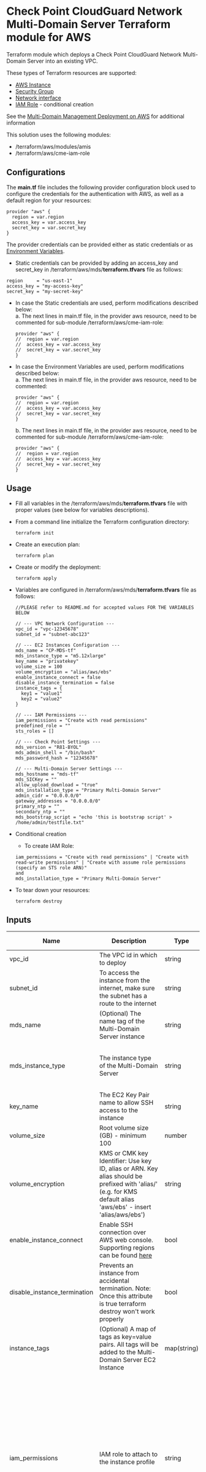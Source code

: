 # Check Point CloudGuard Network Multi-Domain Server Terraform module for AWS

Terraform module which deploys a Check Point CloudGuard Network Multi-Domain Server into an existing VPC.

These types of Terraform resources are supported:
* [AWS Instance](https://www.terraform.io/docs/providers/aws/r/instance.html)
* [Security Group](https://www.terraform.io/docs/providers/aws/r/security_group.html)
* [Network interface](https://www.terraform.io/docs/providers/aws/r/network_interface.html)
* [IAM Role](https://www.terraform.io/docs/providers/aws/r/iam_role.html) - conditional creation

See the [Multi-Domain Management Deployment on AWS](https://supportcenter.us.checkpoint.com/supportcenter/portal?eventSubmit_doGoviewsolutiondetails=&solutionid=sk143213) for additional information

This solution uses the following modules:
- /terraform/aws/modules/amis
- /terraform/aws/cme-iam-role

## Configurations

The **main.tf** file includes the following provider configuration block used to configure the credentials for the authentication with AWS, as well as a default region for your resources:
```
provider "aws" {
  region = var.region
  access_key = var.access_key
  secret_key = var.secret_key
}
```
The provider credentials can be provided either as static credentials or as [Environment Variables](https://registry.terraform.io/providers/hashicorp/aws/latest/docs#environment-variables).
- Static credentials can be provided by adding an access_key and secret_key in /terraform/aws/mds/**terraform.tfvars** file as follows:
```
region     = "us-east-1"
access_key = "my-access-key"
secret_key = "my-secret-key"
```
- In case the Static credentials are used, perform modifications described below:<br/>
  a. The next lines in main.tf file, in the provider aws resource, need to be commented for sub-module /terraform/aws/cme-iam-role:
  ```
  provider "aws" {
  //  region = var.region
  //  access_key = var.access_key
  //  secret_key = var.secret_key
  }
  ```
- In case the Environment Variables are used, perform modifications described below:<br/>
  a. The next lines in main.tf file, in the provider aws resource, need to be commented:
  ```
  provider "aws" {
  //  region = var.region
  //  access_key = var.access_key
  //  secret_key = var.secret_key
  }
  ```
  b. The next lines in main.tf file, in the provider aws resource, need to be commented for sub-module /terraform/aws/cme-iam-role:
  ```
  provider "aws" {
  //  region = var.region
  //  access_key = var.access_key
  //  secret_key = var.secret_key
  }
  ```

## Usage
- Fill all variables in the /terraform/aws/mds/**terraform.tfvars** file with proper values (see below for variables descriptions).
- From a command line initialize the Terraform configuration directory:
    ```
    terraform init
    ```
- Create an execution plan:
    ```
    terraform plan
    ```
- Create or modify the deployment:
    ```
    terraform apply
    ```
  
- Variables are configured in /terraform/aws/mds/**terraform.tfvars** file as follows:

  ```
  //PLEASE refer to README.md for accepted values FOR THE VARIABLES BELOW
  
  // --- VPC Network Configuration ---
  vpc_id = "vpc-12345678"
  subnet_id = "subnet-abc123"
  
  // --- EC2 Instances Configuration ---
  mds_name = "CP-MDS-tf"
  mds_instance_type = "m5.12xlarge"
  key_name = "privatekey"
  volume_size = 100
  volume_encryption = "alias/aws/ebs"
  enable_instance_connect = false
  disable_instance_termination = false
  instance_tags = {
    key1 = "value1"
    key2 = "value2"
  }
  
  // --- IAM Permissions ---
  iam_permissions = "Create with read permissions"
  predefined_role = ""
  sts_roles = []
  
  // --- Check Point Settings ---
  mds_version = "R81-BYOL"
  mds_admin_shell = "/bin/bash"
  mds_password_hash = "12345678"
  
  // --- Multi-Domain Server Settings ---
  mds_hostname = "mds-tf"
  mds_SICKey = ""
  allow_upload_download = "true"
  mds_installation_type = "Primary Multi-Domain Server"
  admin_cidr = "0.0.0.0/0"
  gateway_addresses = "0.0.0.0/0"
  primary_ntp = ""
  secondary_ntp = ""
  mds_bootstrap_script = "echo 'this is bootstrap script' > /home/admin/testfile.txt"
  ```

- Conditional creation
  - To create IAM Role:
  ```
  iam_permissions = "Create with read permissions" | "Create with read-write permissions" | "Create with assume role permissions (specify an STS role ARN)"
  and
  mds_installation_type = "Primary Multi-Domain Server"
  ```
- To tear down your resources:
    ```
    terraform destroy
    ```

## Inputs
| Name                         | Description                                                                                                                                                                                                                                                  | Type         | Allowed values                                                                                                                                                                                                                          | Default                      | Required |
|------------------------------|--------------------------------------------------------------------------------------------------------------------------------------------------------------------------------------------------------------------------------------------------------------|--------------|-----------------------------------------------------------------------------------------------------------------------------------------------------------------------------------------------------------------------------------------|------------------------------|----------|
| vpc_id                       | The VPC id in which to deploy                                                                                                                                                                                                                                | string       | n/a                                                                                                                                                                                                                                     | n/a                          | yes      |
| subnet_id                    | To access the instance from the internet, make sure the subnet has a route to the internet                                                                                                                                                                   | string       | n/a                                                                                                                                                                                                                                     | n/a                          | yes      |
| mds_name                     | (Optional) The name tag of the Multi-Domain Server instance                                                                                                                                                                                                  | string       | n/a                                                                                                                                                                                                                                     | Check-Point-MDS-tf           | no       |
| mds_instance_type            | The instance type of the Multi-Domain Server                                                                                                                                                                                                                 | string       | - m5.4xlarge <br/> - m5.12xlarge <br/> - m5.24xlarge                                                                                                                                                                                    | m5.12xlarge                  | no       |
| key_name                     | The EC2 Key Pair name to allow SSH access to the instance                                                                                                                                                                                                    | string       | n/a                                                                                                                                                                                                                                     | n/a                          | yes      |
| volume_size                  | Root volume size (GB) - minimum 100                                                                                                                                                                                                                          | number       | n/a                                                                                                                                                                                                                                     | 100                          | no       |
| volume_encryption            | KMS or CMK key Identifier: Use key ID, alias or ARN. Key alias should be prefixed with 'alias/' (e.g. for KMS default alias 'aws/ebs' - insert 'alias/aws/ebs')                                                                                              | string       | n/a                                                                                                                                                                                                                                     | alias/aws/ebs                | no       |
| enable_instance_connect      | Enable SSH connection over AWS web console. Supporting regions can be found [here](https://aws.amazon.com/about-aws/whats-new/2019/06/introducing-amazon-ec2-instance-connect/)                                                                              | bool         | true/false                                                                                                                                                                                                                              | false                        | no       |
| disable_instance_termination | Prevents an instance from accidental termination. Note: Once this attribute is true terraform destroy won't work properly                                                                                                                                    | bool         | true/false                                                                                                                                                                                                                              | false                        | no       |
| instance_tags                | (Optional)  A map of tags as key=value pairs. All tags will be added to the Multi-Domain Server EC2 Instance                                                                                                                                                 | map(string)  | n/a                                                                                                                                                                                                                                     | {}                           | no       |
| iam_permissions              | IAM role to attach to the instance profile                                                                                                                                                                                                                   | string       | - None (configure later) <br/> - Use existing (specify an existing IAM role name) <br/> - Create with assume role permissions (specify an STS role ARN) <br/> - Create with read permissions <br/> - Create with read-write permissions | Create with read permissions | no       |
| predefined_role              | (Optional) A predefined IAM role to attach to the instance profile. Ignored if var.iam_permissions is not set to 'Use existing'                                                                                                                              | string       | n/a                                                                                                                                                                                                                                     | ""                           | no       |
| sts_roles                    | (Optional) The IAM role will be able to assume these STS Roles (list of ARNs). Ignored if var.iam_permissions is set to 'None' or 'Use existing'                                                                                                             | list(string) | n/a                                                                                                                                                                                                                                     | []                           | no       |
| mds_version                  | Multi-Domain Server version and license                                                                                                                                                                                                                      | string       | - R80.40-BYOL <br/> - R81-BYOL <br/> - R81.10-BYOL <br/> - R81.20-BYOL                                                                                                                                                                  | R81-BYOL                     | no       |
| mds_admin_shell              | Set the admin shell to enable advanced command line configuration                                                                                                                                                                                            | string       | - /etc/cli.sh <br/> - /bin/bash <br/> - /bin/csh <br/> - /bin/tcsh                                                                                                                                                                      | /etc/cli.sh                  | no       |
| mds_password_hash            | (Optional) Admin user's password hash (use command "openssl passwd -6 PASSWORD" to get the PASSWORD's hash)                                                                                                                                                  | string       | n/a                                                                                                                                                                                                                                     | ""                           | no       |
| mds_hostname                 | (Optional) Multi-Domain Server prompt hostname                                                                                                                                                                                                               | string       | n/a                                                                                                                                                                                                                                     | ""                           | no       |
| mds_SICKey                   | Mandatory if deploying a Secondary Multi-Domain Server or Multi-Domain Log Server, the Secure Internal Communication key creates trusted connections between Check Point components. Choose a random string consisting of at least 8 alphanumeric characters | string       | n/a                                                                                                                                                                                                                                     | ""                           | no       |
| allow_upload_download        | Automatically download Blade Contracts and other important data. Improve product experience by sending data to Check Point                                                                                                                                   | bool         | true/false                                                                                                                                                                                                                              | true                         | no       |
| mds_installation_type        | Determines the Multi-Domain Server installation type                                                                                                                                                                                                         | string       | - Primary Multi-Domain Server <br/> - Secondary Multi-Domain Server  <br/> - Multi-Domain Log Server                                                                                                                                    | Primary Multi-Domain Server  | no       |
| admin_cidr                   | (CIDR) Allow web, ssh, and graphical clients only from this network to communicate with the Multi-Domain Server                                                                                                                                              | string       | valid CIDR                                                                                                                                                                                                                              | 0.0.0.0/0                    | no       |
| gateway_addresses            | (CIDR) Allow gateways only from this network to communicate with the Multi-Domain Server                                                                                                                                                                     | string       | valid CIDR                                                                                                                                                                                                                              | 0.0.0.0/0                    | no       |
| primary_ntp                  | (Optional) The IPv4 addresses of Network Time Protocol primary server                                                                                                                                                                                        | string       | n/a                                                                                                                                                                                                                                     | 169.254.169.123              | no       |
| secondary_ntp                | (Optional) The IPv4 addresses of Network Time Protocol secondary server                                                                                                                                                                                      | string       | n/a                                                                                                                                                                                                                                     | 0.pool.ntp.org               | no       |
| mds_bootstrap_script         | (Optional) Semicolon (;) separated commands to run on the initial boot                                                                                                                                                                                       | string       | n/a                                                                                                                                                                                                                                     | ""                           | no       |


## Outputs
| Name  | Description |
| ------------- | ------------- |
| mds_instance_id  | The deployed Multi-Domain Server AWS instance id  |
| mds_instance_name  | The deployed Multi-Domain Server AWS instance name  |
| mds_instance_tags  | The deployed Multi-Domain Server AWS tags  |

## Revision History
In order to check the template version, please refer to [sk116585](https://supportcenter.checkpoint.com/supportcenter/portal?eventSubmit_doGoviewsolutiondetails=&solutionid=sk116585)

| Template Version | Description                                                               |
|------------------|---------------------------------------------------------------------------|
| 20210309         | First release of Check Point Multi-Domain Server Terraform module for AWS |
| 20210329         | Stability fixes                                                           |
| 20221123         | R81.20 version support                                                    |


## License

This project is licensed under the MIT License - see the [LICENSE](../../LICENSE) file for details
